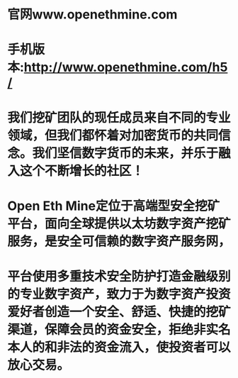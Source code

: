 # 官网www.openethmine.com
# 手机版本:http://www.openethmine.com/h5/

# 我们挖矿团队的现任成员来自不同的专业领域，但我们都怀着对加密货币的共同信念。我们坚信数字货币的未来，并乐于融入这个不断增长的社区！

# Open Eth Mine定位于高端型安全挖矿平台，面向全球提供以太坊数字资产挖矿服务，是安全可信赖的数字资产服务网，
# 平台使用多重技术安全防护打造金融级别的专业数字资产，致力于为数字资产投资爱好者创造一个安全、舒适、快捷的挖矿渠道，保障会员的资金安全，拒绝非实名本人的和非法的资金流入，使投资者可以放心交易。
#
